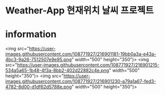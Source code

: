 # Weather-App 현재위치 날씨 프로젝트
# information
<img src="https://user-images.githubusercontent.com/108771927/216901181-19bb0a3a-e43a-4bc3-9a26-7512507e9e95.png" width="500" height="350")>
<img src="https://user-images.githubusercontent.com/108771927/216901215-534a5a65-1b48-4f3a-8bb2-402d22882c4e.png" width="500" height="350")>
<img src="https://user-images.githubusercontent.com/108771927/216901230-a79a1a67-fed3-4782-8d00-d1df62d5788e.png" width="500" height="350")>
